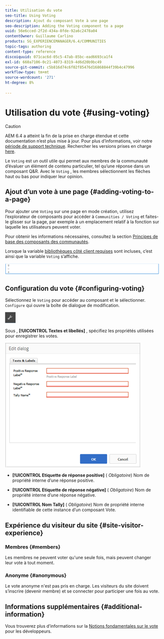 ```yaml
---
title: Utilisation du vote
seo-title: Using Voting
description: Ajout du composant Vote à une page
seo-description: Adding the Voting component to a page
uuid: 56e6cced-2f2d-434a-8fde-92a6c2478a04
contentOwner: Guillaume Carlino
products: SG_EXPERIENCEMANAGER/6.4/COMMUNITIES
topic-tags: authoring
content-type: reference
discoiquuid: 071cac6d-05c5-47ab-85bc-ead6693ca1f4
exl-id: 660a7106-0c21-4073-8319-4d6d20b9bc49
source-git-commit: c5b816d74c6f02f85476d16868844f39b4c47996
workflow-type: tm+mt
source-wordcount: '271'
ht-degree: 8%

---
```


# Utilisation du vote {#using-voting}

>[!CAUTION]
>
>AEM 6.4 a atteint la fin de la prise en charge étendue et cette documentation n’est plus mise à jour. Pour plus d’informations, voir notre [période de support technique](https://helpx.adobe.com/fr/support/programs/eol-matrix.html). Rechercher les versions prises en charge [here](https://experienceleague.adobe.com/docs/?lang=fr).

Le `Voting` est un outil utile qui permet aux membres de la communauté d’évaluer un élément de contenu particulier, tel qu’une réponse dans un composant Q&amp;R. Avec le `Voting` , les membres sélectionnent les flèches haut ou bas pour indiquer leur opinion.

## Ajout d’un vote à une page {#adding-voting-to-a-page}

Pour ajouter une `Voting` sur une page en mode création, utilisez l’explorateur de composants pour accéder à `Communities / Voting` et faites-le glisser sur la page, par exemple à un emplacement relatif à la fonction sur laquelle les utilisateurs peuvent voter.

Pour obtenir les informations nécessaires, consultez la section [Principes de base des composants des communautés](basics.md).

Lorsque la variable [bibliothèques côté client requises](essentials-voting.md#essentials-for-client-side) sont incluses, c’est ainsi que la variable `Voting` s’affiche.

![chlimage_1-307](assets/chlimage_1-307.png)

## Configuration du vote {#configuring-voting}

Sélectionnez le `Voting` pour accéder au composant et le sélectionner. `Configure` qui ouvre la boîte de dialogue de modification.

![chlimage_1-308](assets/chlimage_1-308.png)

Sous , **[!UICONTROL Textes et libellés]** , spécifiez les propriétés utilisées pour enregistrer les votes.

![chlimage_1-309](assets/chlimage_1-309.png)

* **[!UICONTROL Etiquette de réponse positive]**
(
*Obligatoire*) Nom de propriété interne d’une réponse positive.

* **[!UICONTROL Etiquette de réponse négative]**
(
*Obligatoire*) Nom de propriété interne d’une réponse négative.

* **[!UICONTROL Nom Tally]**
(
*Obligatoire*) Nom de propriété interne identifiable de cette instance d’un composant Vote.

## Expérience du visiteur du site {#site-visitor-experience}

### Membres {#members}

Les membres ne peuvent voter qu&#39;une seule fois, mais peuvent changer leur vote à tout moment.

### Anonyme {#anonymous}

Le vote anonyme n&#39;est pas pris en charge. Les visiteurs du site doivent s’inscrire (devenir membre) et se connecter pour participer une fois au vote.

## Informations supplémentaires {#additional-information}

Vous trouverez plus d’informations sur la [Notions fondamentales sur le vote](essentials-voting.md) pour les développeurs.
